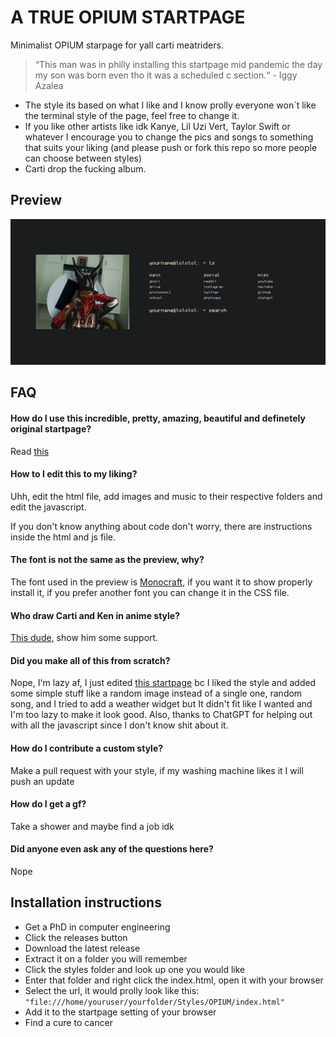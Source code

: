 
# A TRUE OPIUM STARTPAGE

Minimalist OPIUM starpage for yall carti meatriders.

> “This man was in philly installing this startpage mid pandemic the day my son was born even tho it was a scheduled c section.“ - Iggy Azalea

- The style its based on what I like and I know prolly everyone won´t like the terminal style of the page, feel free to change it.
- If you like other artists like idk Kanye, Lil Uzi Vert, Taylor Swift or whatever I encourage you to change the pics and songs to something that suits your liking (and please push or fork this repo so more people can choose between styles)
- Carti drop the fucking album.
## Preview

![img1](https://github.com/ImxTreme21/Startpage-OPIUM/blob/main/preview/img1.png)

## FAQ

#### How  do I use this incredible, pretty, amazing, beautiful and definetely original startpage?

Read [this](https://github.com/ImxTreme21/Startpage-OPIUM/tree/main?tab=readme-ov-file#installation-instructions)

#### How to I edit this to my liking?

Uhh, edit the html file, add images and music to their respective folders and edit the javascript.

If you don't know anything about code don't worry, there are instructions inside the html and js file.

#### The font is not the same as the preview, why?

The font used in the preview is [Monocraft](https://github.com/IdreesInc/Monocraft), if you want it to show properly install it, if you prefer another font you can change it in the CSS file.

#### Who draw Carti and Ken in anime style?

[This dude](https://www.instagram.com/yukimura.exe/?img_index=1), show him some support.

#### Did you make all of this from scratch?

Nope, I'm lazy af, I just edited [this startpage](https://github.com/ycatsh/boring-fox) bc I liked the style and added some simple stuff like a random image instead of a single one, random song, and I tried to add a weather widget but It didn't fit like I wanted and I'm too lazy to make it look good. Also, thanks to ChatGPT for helping out with all the javascript since I don't know shit about it.

#### How do I contribute a custom style?

Make a pull request with your style, if my washing machine likes it I will push an update

#### How do I get a gf?

Take a shower and maybe find a job idk

#### Did anyone even ask any of the questions here?

Nope

## Installation instructions

- Get a PhD in computer engineering
- Click the releases button
- Download the latest release
- Extract it on a folder you will remember
- Click the styles folder and look up one you would like
- Enter that folder and right click the index.html, open it with your browser
- Select the url, it would prolly look like this:  
  ```"file:///home/youruser/yourfolder/Styles/OPIUM/index.html"```
- Add it to the startpage setting of your browser
- Find a cure to cancer
